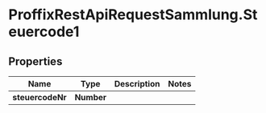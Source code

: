 # ProffixRestApiRequestSammlung.Steuercode1

## Properties
Name | Type | Description | Notes
------------ | ------------- | ------------- | -------------
**steuercodeNr** | **Number** |  | 


